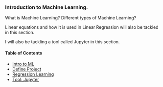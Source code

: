 ### Introduction to Machine Learning.

What is Machine Learning? Different types of Machine Learning?

Linear equations and how it is used in Linear Regression will also be tackled in this section.

I will also be tackling a tool called Jupyter in this section.

#### Table of Contents

- [Intro to ML][ML1-url]
- [Define Project][ML2-url]
- [Regression Learning][ML3-url]
- [Tool: Jupyter][ML4-url]

[ML1-url]: https://github.com/ivymorenomt/100DaysML/blob/master/1-10/Day1_ML101.md
[ML2-url]: https://github.com/ivymorenomt/100DaysML/blob/master/1-10/Day2_DefineProject.md
[ML3-url]: https://github.com/ivymorenomt/100DaysML/blob/master/1-10/Day3_RegressionLearning.md
[ML4-url]: https://github.com/ivymorenomt/100DaysML/blob/master/1-10/Day4_JupyterTool.md